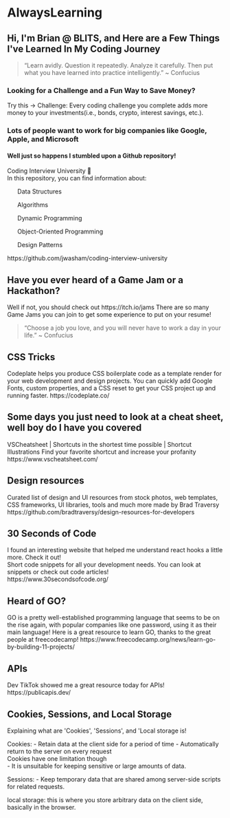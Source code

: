 # AlwaysLearning

<h2>Hi, I'm Brian @ BLITS, and Here are a Few Things I've Learned In My Coding Journey</h2>

<blockquote>“Learn avidly. Question it repeatedly. Analyze it carefully. Then put what you have learned into practice intelligently.” ~ Confucius</blockquote>

<h3 <b>Looking for a Challenge and a Fun Way to Save Money?</h3> </b> Try this -> Challenge:
Every coding challenge you complete adds more money to your investments(i.e., bonds, crypto, interest savings, etc.).

<h3>Lots of people want to work for big companies like Google, Apple, and Microsoft</h3> 
<h4> Well just so happens I stumbled upon a Github repository!</h4>
<p>Coding Interview University 🏫 <br>
  In this repository, you can find information about:
<ol> Data Structures </ol>
<ol> Algorithms  </ol>
<ol> Dynamic Programming  </ol>
<ol> Object-Oriented Programming  </ol>
<ol> Design Patterns  </ol>
https://github.com/jwasham/coding-interview-university
</p>

<h2>Have you ever heard of a Game Jam or a Hackathon?</h2>
<p>
  Well if not, you should check out https://itch.io/jams There are so many Game Jams you can join to get some experience to put on your resume!
</p>

<blockquote>“Choose a job you love, and you will never have to work a day in your life.” ~ Confucius</blockquote>

<h2>CSS Tricks</h2>
<p>
  Codeplate helps you produce CSS boilerplate code as a template render for your web development and design projects. You can quickly add Google Fonts, custom properties, and a CSS reset to get your CSS project up and running faster.
https://codeplate.co/
</p>

<h2>Some days you just need to look at a cheat sheet, well boy do I have you covered</h2>
<p>
  VSCheatsheet | Shortcuts in the shortest time possible | Shortcut Illustrations
Find your favorite shortcut and increase your profanity
https://www.vscheatsheet.com/
</p>

<h2>Design resources</h2>
<p>
Curated list of design and UI resources from stock photos, web templates, CSS frameworks, UI libraries, tools and much more made by Brad Traversy <br>
https://github.com/bradtraversy/design-resources-for-developers
</p>

<h2>30 Seconds of Code</h2>
<p>
I found an interesting website that helped me understand react hooks a little more. Check it out! <br>
Short code snippets for all your development needs. You can look at snippets or check out code articles! <br>
https://www.30secondsofcode.org/
</p>

<h2>Heard of GO?</h2>
<p>
GO is a pretty well-established programming language that seems to be on the rise again, with popular companies like one password, using it as their main language!
Here is a great resource to learn GO, thanks to the great people at freecodecamp!
https://www.freecodecamp.org/news/learn-go-by-building-11-projects/
</p>

<h2>APIs</h2>
<p>
  Dev TikTok showed me a great resource today for APIs!
https://publicapis.dev/
</p>

<h2>Cookies, Sessions, and Local Storage</h2>
<p>
Explaining what are 'Cookies', 'Sessions', and 'Local storage is!
</p>
<p>
Cookies:
- Retain data at the client side for a period of time
- Automatically return to the server on every request <br>
Cookies have one limitation though <br>
- It is unsuitable for keeping sensitive or large amounts of data. 
</p>
<p>
Sessions:
- Keep temporary data that are shared among server-side scripts for related requests.
</p>
<p>
local storage: this is where you store arbitrary data on the client side, basically in the browser.
</p>
